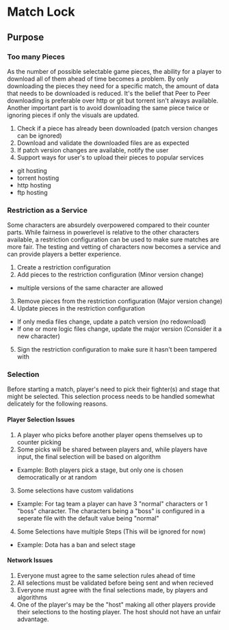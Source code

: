 # Match Lock

## Purpose

### Too many Pieces
As the number of possible selectable game pieces, the ability for a player to download all of them ahead of time becomes a problem. By only downloading the pieces they need for a specific match, the amount of data that needs to be downloaded is reduced. It's the belief that Peer to Peer downloading is preferable over http or git but torrent isn't always available. Another important part is to avoid downloading the same piece twice or ignoring pieces if only the visuals are updated.

1. Check if a piece has already been downloaded (patch version changes can be ignored)
2. Download and validate the downloaded files are as expected
3. If patch version changes are available, notify the user
4. Support ways for user's to upload their pieces to popular services
  - git hosting
  - torrent hosting
  - http hosting
  - ftp hosting

### Restriction as a Service
Some characters are absurdely overpowered compared to their counter parts. While fairness in powerlevel is relative to the other characters available, a restriction configuration can be used to make sure matches are more fair. The testing and vetting of characters now becomes a service and can provide players a better experience.

1. Create a restriction configuration
2. Add pieces to the restriction configuration (Minor version change)
  - multiple versions of the same character are allowed
3. Remove pieces from the restriction configuration (Major version change)
4. Update pieces in the restriction configuration
  - If only media files change, update a patch version (no redownload)
  - If one or more logic files change, update the major version (Consider it a new character)
5. Sign the restriction configuration to make sure it hasn't been tampered with


### Selection
Before starting a match, player's need to pick their fighter(s) and stage that might be selected. This selection process needs to be handled somewhat delicately for the following reasons.

#### Player Selection Issues
1. A player who picks before another player opens themselves up to counter picking
2. Some picks will be shared between players and, while players have input, the final selection will be based on algorithm
  - Example: Both players pick a stage, but only one is chosen democratically or at random
3. Some selections have custom validations
  - Example: For tag team a player can have 3 "normal" characters or 1 "boss" character. The characters being a "boss" is configured in a seperate file with the default value being "normal"
4. Some Selections have multiple Steps (This will be ignored for now)
  - Example: Dota has a ban and select stage

#### Network Issues
1. Everyone must agree to the same selection rules ahead of time
2. All selections must be validated before being sent and when recieved
3. Everyone must agree with the final selections made, by players and algorithms
4. One of the player's may be the "host" making all other players provide their selections to the hosting player. The host should not have an unfair advantage.
